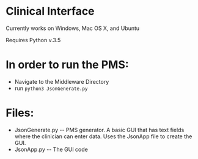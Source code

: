 # Clinical Interface

Currently works on Windows, Mac OS X, and Ubuntu

Requires Python v.3.5


# In order to run the PMS: 
* Navigate to the Middleware Directory
* run `python3 JsonGenerate.py`

# Files: 
* JsonGenerate.py -- PMS generator. A basic GUI that has text fields where the clinician can enter data. Uses the JsonApp file to create the GUI.
* JsonApp.py -- The GUI code

